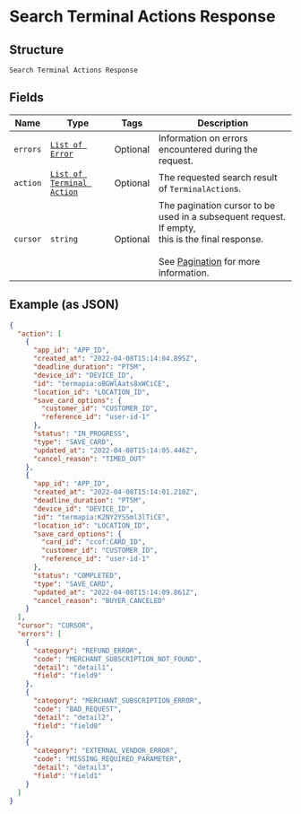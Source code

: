 
# Search Terminal Actions Response

## Structure

`Search Terminal Actions Response`

## Fields

| Name | Type | Tags | Description |
|  --- | --- | --- | --- |
| `errors` | [`List of Error`](../../doc/models/error.md) | Optional | Information on errors encountered during the request. |
| `action` | [`List of Terminal Action`](../../doc/models/terminal-action.md) | Optional | The requested search result of `TerminalAction`s. |
| `cursor` | `string` | Optional | The pagination cursor to be used in a subsequent request. If empty,<br>this is the final response.<br><br>See [Pagination](https://developer.squareup.com/docs/build-basics/common-api-patterns/pagination) for more<br>information. |

## Example (as JSON)

```json
{
  "action": [
    {
      "app_id": "APP_ID",
      "created_at": "2022-04-08T15:14:04.895Z",
      "deadline_duration": "PT5M",
      "device_id": "DEVICE_ID",
      "id": "termapia:oBGWlAats8xWCiCE",
      "location_id": "LOCATION_ID",
      "save_card_options": {
        "customer_id": "CUSTOMER_ID",
        "reference_id": "user-id-1"
      },
      "status": "IN_PROGRESS",
      "type": "SAVE_CARD",
      "updated_at": "2022-04-08T15:14:05.446Z",
      "cancel_reason": "TIMED_OUT"
    },
    {
      "app_id": "APP_ID",
      "created_at": "2022-04-08T15:14:01.210Z",
      "deadline_duration": "PT5M",
      "device_id": "DEVICE_ID",
      "id": "termapia:K2NY2YSSml3lTiCE",
      "location_id": "LOCATION_ID",
      "save_card_options": {
        "card_id": "ccof:CARD_ID",
        "customer_id": "CUSTOMER_ID",
        "reference_id": "user-id-1"
      },
      "status": "COMPLETED",
      "type": "SAVE_CARD",
      "updated_at": "2022-04-08T15:14:09.861Z",
      "cancel_reason": "BUYER_CANCELED"
    }
  ],
  "cursor": "CURSOR",
  "errors": [
    {
      "category": "REFUND_ERROR",
      "code": "MERCHANT_SUBSCRIPTION_NOT_FOUND",
      "detail": "detail1",
      "field": "field9"
    },
    {
      "category": "MERCHANT_SUBSCRIPTION_ERROR",
      "code": "BAD_REQUEST",
      "detail": "detail2",
      "field": "field0"
    },
    {
      "category": "EXTERNAL_VENDOR_ERROR",
      "code": "MISSING_REQUIRED_PARAMETER",
      "detail": "detail3",
      "field": "field1"
    }
  ]
}
```

